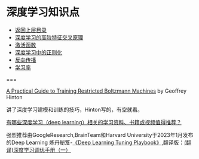 # 深度学习知识点

* [返回上层目录](../deep-learning.md)
* [深度学习的高阶特征交叉原理](feature-crossing/feature-crossing.md)
* [激活函数](activation-functions/activation-functions.md)
* [深度学习中的正则化](normalization/normalization.md)
* [反向传播](back-propagation/back-propagation.md)
* [学习率](learning-rate/learning-rate.md)





===

[A Practical Guide to Training Restricted Boltzmann Machines](https://www.cs.toronto.edu/~hinton/absps/guideTR.pdf) by Geoffrey Hinton

讲了深度学习建模和训练的技巧，Hinton写的，有空就看。

[有哪些深度学习（deep learning）相关的学习资料、书籍或视频值得推荐？](https://www.zhihu.com/question/39985357/answer/2891012350)

强烈推荐由GoogleResearch,BrainTeam和Harvard University于2023年1月发布的Deep Learning 炼丹秘笈-[《Deep Learning Tuning Playbook》](https://github.com/google-research/tuning_playbook),翻译版：[(翻译)深度学习调优手册（一）](https://zhuanlan.zhihu.com/p/600298242)

